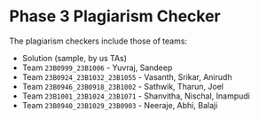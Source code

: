 # Phase 3 Plagiarism Checker

The plagiarism checkers include those of teams:

- Solution (sample, by us TAs)
- Team `23B0999_23B1006` - Yuvraj, Sandeep
- Team `23B0924_23B1032_23B1055` - Vasanth, Srikar, Anirudh
- Team `23B0946_23B0918_23B1002` - Sathwik, Tharun, Joel
- Team `23B1001_23B1024_23B1071` - Shanvitha, Nischal, Inampudi
- Team `23B0940_23B1029_23B0903` - Neeraje, Abhi, Balaji
